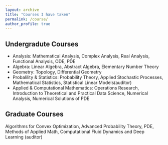 ```yaml
---
layout: archive
title: "Courses I have taken"
permalink: /course/
author_profile: true
---
```


## Undergradute Courses
- Analysis: Mathematical Analysis, Complex Analysis, Real Analysis, Functional Analysis, ODE, PDE 
- Algebra: Linear Algebra, Abstract Algebra, Elementary Number Theory
- Geometry: Topology, Differential Geometry
- Probalility & Statistics: Probability Theory, Applied Stochastic Processes, Mathematical Statistics, Statistical Linear Models(auditor)  
- Applied & Computational Mathematics: Operations Research, Introduction to Theoretical and Practical Data Science, Numerical Analysis, Numerical Solutions of PDE 

## Graduate Courses
Algorithms for Convex Optimization, Advanced Probability Theory, PDE, Methods of Applied Math, Computational Fluid Dynamics and Deep Learning (auditor)
